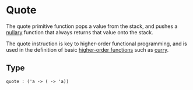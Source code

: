 # Quote #

The quote primitive function pops a value from the stack, and pushes a [nullary](Arity.md) function that always returns that value onto the stack.

The quote instruction is key to higher-order functional programming, and is used in the definition of basic [higher-order functions](HigherOrder.md) such as [curry](Currying.md).

## Type ##

```
quote : ('a -> ( -> 'a))
```